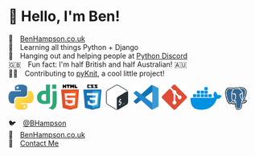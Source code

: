 # 👋 Hello, I'm Ben! 

🔭⁤ [BenHampson.co.uk](http://www.benhampson.co.uk)\
🌱 Learning all things Python + Django\
💬 Hanging out and helping people at [Python Discord](https://pythondiscord.com/)\
🇬🇧 Fun fact: I'm half British and half Australian! 🇦🇺 \
👨‍💻 Contributing to [pyKnit](https://github.com/terriko/pyknit), a cool little project!

<img src="icons/python.svg" alt="Python" height=50> 
<img src="icons/django.svg" alt="Django" height=50>  
<img src="icons/html5.svg" alt="HTML5" height=50>  
<img src="icons/css.svg" alt="CSS3" height=50> 
<img src="icons/bash.svg" alt="Bash" height=50> 
<img src="icons/vscode.svg" alt="Visual Studio Code" height=50> 
<img src="icons/git.svg" alt="Git" height=50> 
<img src="icons/docker.svg" alt="Docker" height=45> 
<img src="icons/postgresql.svg" alt="PostgreSQL" height=45> 

🐦 [@BHampson](https://twitter.com/BHampson)\
📍 [BenHampson.co.uk](https://benhampson.co.uk)\
📮 [Contact Me](http://www.benhampson.co.uk/contact-me)

<!-- - 👯 I’m looking to collaborate on ...  -->
<!-- - 🤔 I’m looking for help with ...  -->
<!-- - 💬 Ask me about -->
